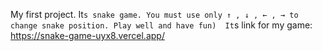 My first project. It`s snake game. You must use only ↑ , ↓ , ← , → to change snake position. Play well and have fun) 
It`s link for my game: https://snake-game-uyx8.vercel.app/
